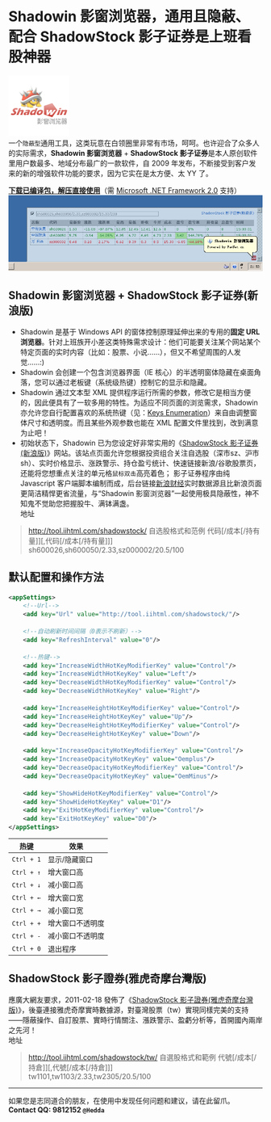 Shadowin 影窗浏览器，通用且隐蔽、配合 ShadowStock 影子证券是上班看股神器
========================================================================
![](logo.jpg)  
一个`隐蔽型`通用工具，这类玩意在白领圈里非常有市场，呵呵。也许迎合了众多人的实际需求，**Shadowin 影窗浏览器** + **ShadowStock 影子证券**是本人原创软件里用户数最多、地域分布最广的一款软件，自 2009 年发布，不断接受到客户发来的新的增强软件功能的要求，因为它实在是太方便、太 YY 了。   
  
**[下载已编译包，解压直接使用]**（需 [Microsoft .NET Framework 2.0] 支持）  
![](demo.gif)

Shadowin 影窗浏览器 + ShadowStock 影子证券(新浪版)
--------------------------------------------------
* Shadowin 是基于 Windows API 的窗体控制原理延伸出来的专用的**固定 URL 浏览器**。针对上班族开小差这类特殊需求设计：他们可能要关注某个网站某个特定页面的实时内容（比如：股票、小说……），但又不希望周围的人发觉……:)
* Shadowin 会创建一个包含浏览器界面（IE 核心）的半透明窗体隐藏在桌面角落，您可以通过老板键（系统级热键）控制它的显示和隐藏。
* Shadowin 通过文本型 XML 提供程序运行所需的参数，修改它是相当方便的，因此便具有了一软多用的特性。为适应不同页面的浏览需求，Shadowin 亦允许您自行配置喜欢的系统热键（见：[Keys Enumeration]）来自由调整窗体尺寸和透明度。而且某些外观参数也能在 XML 配置文件里找到，改到满意为止吧！
* 初始状态下，Shadowin 已为您设定好非常实用的《[ShadowStock 影子证券(新浪版)]》网站。该站点页面允许您根据投资组合关注自选股（深市sz、沪市sh）、实时价格显示、涨跌警示、持仓盈亏统计、快速链接新浪/谷歌股票页，还能将您想重点关注的单元格`鼠标双击`高亮着色；
影子证券程序由纯 Javascript 客户端脚本编制而成，后台链接[新浪财经]实时数据源且比新浪页面更简洁精悍更省流量，与“Shadowin 影窗浏览器”一起使用极具隐蔽性，神不知鬼不觉助您把握股牛、满钵满盏。  
地址
> http://tool.iihtml.com/shadowstock/
自选股格式和范例
> 代码[/成本[/持有量]][,代码[/成本[/持有量]]]  
> sh600026,sh600050/2.33,sz000002/20.5/100

默认配置和操作方法
------------------
```xml
<appSettings>
    <!--Url-->
    <add key="Url" value="http://tool.iihtml.com/shadowstock/"/>

    <!--自动刷新时间间隔（0表示不刷新）-->
    <add key="RefreshInterval" value="0"/>

    <!--热键-->
    <add key="IncreaseWidthHotKeyModifierKey" value="Control"/>
    <add key="IncreaseWidthHotKeyKey" value="Left"/>
    <add key="DecreaseWidthHotKeyModifierKey" value="Control"/>
    <add key="DecreaseWidthHotKeyKey" value="Right"/>
    
    <add key="IncreaseHeightHotKeyModifierKey" value="Control"/>
    <add key="IncreaseHeightHotKeyKey" value="Up"/>
    <add key="DecreaseHeightHotKeyModifierKey" value="Control"/>
    <add key="DecreaseHeightHotKeyKey" value="Down"/>

    <add key="IncreaseOpacityHotKeyModifierKey" value="Control"/>
    <add key="IncreaseOpacityHotKeyKey" value="Oemplus"/>
    <add key="DecreaseOpacityHotKeyModifierKey" value="Control"/>
    <add key="DecreaseOpacityHotKeyKey" value="OemMinus"/>
    
    <add key="ShowHideHotKeyModifierKey" value="Control"/>
    <add key="ShowHideHotKeyKey" value="D1"/>
    <add key="ExitHotKeyModifierKey" value="Control"/>
    <add key="ExitHotKeyKey" value="D0"/>
</appSettings>
```

|热键		|效果			|
|----		|----			|
|`Ctrl + 1`	|显示/隐藏窗口	|
|`Ctrl + ↑`	|增大窗口高		|
|`Ctrl + ↓`	|减小窗口高		|
|`Ctrl + ←`	|增大窗口宽		|
|`Ctrl + →`	|减小窗口宽		|
|`Ctrl + +`	|增大窗口不透明度	|
|`Ctrl + -`	|减小窗口不透明度	|
|`Ctrl + 0`	|退出程序		|

ShadowStock 影子證券(雅虎奇摩台灣版)
---------------
應廣大網友要求，2011-02-18 發佈了《[ShadowStock 影子證券(雅虎奇摩台灣版)]》，後臺連接雅虎奇摩實時數據源，對臺灣股票（tw）實現同樣完美的支持——隱蔽操作、自訂股票、實時行情關注、漲跌警示、盈虧分析等，首開國內兩岸之先河！   
地址
> http://tool.iihtml.com/shadowstock/tw/
自選股格式和範例
> 代號[/成本[/持倉]][,代號[/成本[/持倉]]]  
> tw1101,tw1103/2.33,tw2305/20.5/100
  

-------------------------------
如果您是志同道合的朋友，在使用中发现任何问题和建议，请在此留爪。  
**Contact QQ: 9812152 `@Hedda`**

[Keys Enumeration]: https://msdn.microsoft.com/en-us/library/system.windows.forms.keys(v=vs.110).aspx
[ShadowStock 影子证券(新浪版)]: http://tool.iihtml.com/shadowstock/
[ShadowStock 影子證券(雅虎奇摩台灣版)]: http://tool.iihtml.com/shadowstock/tw/
[Microsoft .NET Framework 2.0]: http://www.microsoft.com/zh-cn/download/details.aspx?id=25150
[新浪财经]: http://finance.sina.com.cn
[雅虎奇摩]: https://tw.stock.yahoo.com
[下载已编译包，解压直接使用]: https://github.com/HeddaZ/Shadowin/releases